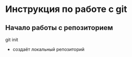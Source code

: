 # Инструкция по работе с git

## Начало работы с репозиторием
git init 
* создаёт локальный репозиторий
